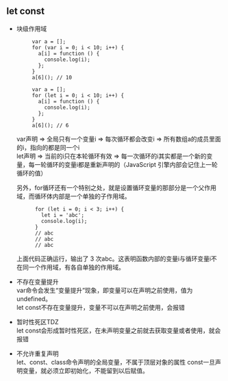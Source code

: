 ## **let const**
   - 块级作用域
      ```
           var a = [];
           for (var i = 0; i < 10; i++) {
             a[i] = function () {
               console.log(i);
             };
           }
           a[6](); // 10
      ```
      ```
           var a = [];
           for (let i = 0; i < 10; i++) {
             a[i] = function () {
               console.log(i);
             };
           }
           a[6](); // 6
      ```
      var声明 => 全局只有一个变量i => 每次循环都会改变i => 所有数组a的成员里面的i，指向的都是同一个i  
      let声明 => 当前的i只在本轮循环有效 => 每一次循环的i其实都是一个新的变量，每一轮循环的变量i都是重新声明的（JavaScript 引擎内部会记住上一轮循环的值）  
      
      另外，for循环还有一个特别之处，就是设置循环变量的那部分是一个父作用域，而循环体内部是一个单独的子作用域。
      ```
            for (let i = 0; i < 3; i++) {
              let i = 'abc';
              console.log(i);
            }
            // abc
            // abc
            // abc
      ```
      上面代码正确运行，输出了 3 次abc。这表明函数内部的变量i与循环变量i不在同一个作用域，有各自单独的作用域。
   - 不存在变量提升   
      var命令会发生“变量提升”现象，即变量可以在声明之前使用，值为undefined。  
      let const不存在变量提升，变量不可以在声明之前使用，会报错
   - 暂时性死区TDZ  
      let const会形成暂时性死区，在未声明变量之前就去获取变量或者使用，就会报错
   - 不允许重复声明  
let、const、class命令声明的全局变量，不属于顶层对象的属性
const一旦声明变量，就必须立即初始化，不能留到以后赋值。


